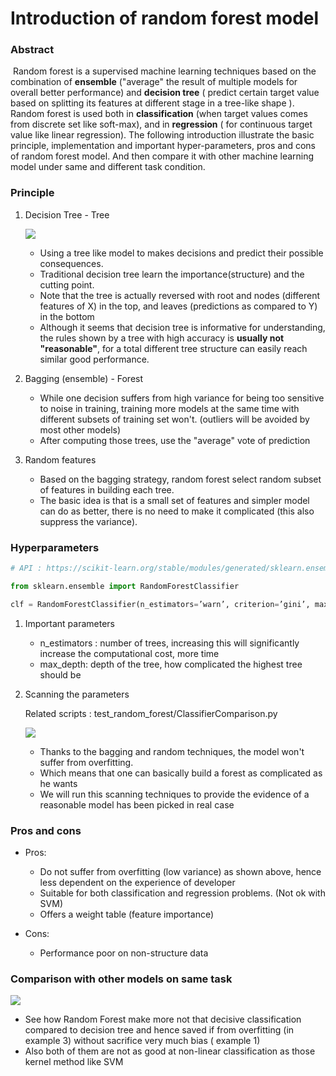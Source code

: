 # Introduction of random forest model

### Abstract

​	Random forest is a supervised machine learning techniques based on the combination of **ensemble** ("average" the result of multiple models for overall better performance) and **decision tree** ( predict certain target value based on splitting its features at different stage in a tree-like shape ). Random forest is used both in **classification** (when target values comes from discrete set like soft-max), and in **regression** ( for continuous target value like linear regression). The following introduction illustrate the basic principle, implementation and important hyper-parameters, pros and cons of random forest model. And then compare it with other machine learning model under same and different task condition.

### Principle

1. Decision Tree  - Tree



   ![](D:\Data\PythonProjects\RandomForest_EEG\reference\img\cart_tree_titanic_survivors.png)

   - Using a tree like model to makes  decisions and predict their possible consequences. 
   - Traditional decision tree learn the importance(structure) and the cutting point. 
   - Note that the tree is actually reversed with root and nodes (different features of X) in the top, and leaves (predictions as compared to Y) in the bottom
   - Although it seems that decision tree is informative for understanding, the rules shown by a tree with high accuracy is **usually not "reasonable"**, for  a total different tree structure can easily reach similar good performance. 

2. Bagging (ensemble) - Forest

   - While one decision suffers from high variance for being too sensitive to noise in training, training more models at the same time with different subsets of training set won't. (outliers will be avoided by most other models)
   - After computing those trees, use the "average" vote of prediction    

3. Random features

   - Based on the bagging strategy, random forest select random subset of features in building each tree.
   - The basic idea is that is a small set of features and simpler model can do as better, there is no need to make it complicated (this also suppress the variance). 

### Hyperparameters

```python
# API : https://scikit-learn.org/stable/modules/generated/sklearn.ensemble.RandomForestClassifier.html#sklearn.ensemble.RandomForestClassifier

from sklearn.ensemble import RandomForestClassifier

clf = RandomForestClassifier(n_estimators=’warn’, criterion=’gini’, max_depth=None, min_samples_split=2, min_samples_leaf=1, min_weight_fraction_leaf=0.0, max_features=’auto’, max_leaf_nodes=None, min_impurity_decrease=0.0, min_impurity_split=None, bootstrap=True, oob_score=False, n_jobs=None, random_state=None, verbose=0, warm_start=False, class_weight=None)
```

1. Important parameters

   - n_estimators : number of trees, increasing this will significantly increase the computational cost, more time
   - max_depth: depth of the tree, how complicated the highest tree should be

2. Scanning the parameters

   Related scripts : test_random_forest/ClassifierComparison.py

   ![](D:\Data\PythonProjects\RandomForest_EEG\reference\img\scanning_hyperparameters.png)

   - Thanks to the bagging and random techniques, the model won't suffer from overfitting.
   - Which means that one can basically build a forest as complicated as he wants
   - We will run this scanning techniques to provide the evidence of a reasonable model has been picked in real case

### Pros and cons

- Pros:

  - Do not suffer from overfitting (low variance) as shown above, hence less dependent on the experience of developer
  - Suitable for both classification and regression problems. (Not ok with SVM)
  - Offers a weight table (feature importance)
- Cons:
  - Performance poor on non-structure data

### Comparison with other models on same task

![](D:\Data\PythonProjects\RandomForest_EEG\reference\img\model_compare.jpg)

- See how Random Forest make more not that decisive classification compared to decision tree and hence saved if from overfitting (in example 3) without sacrifice very much bias ( example 1)
- Also both of them are not as good at non-linear classification as those kernel method like SVM   



